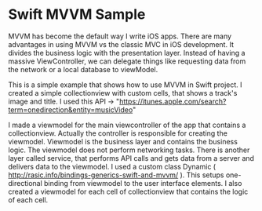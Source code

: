 # Swift MVVM Sample
MVVM has become the default way I write iOS apps. There are many advantages in using MVVM vs the classic MVC in iOS development. It divides the business logic with the presentation layer. Instead of having a massive ViewController, we can delegate things like requesting data from the network or a local database to viewModel.

This is a simple example that shows how to use MVVM in Swift project.
I created a simple collectionview with custom cells, that shows a track's image and title.
I used this API -> "https://itunes.apple.com/search?term=onedirection&entity=musicVideo"


I made a viewmodel for the main viewcontroller of the app that contains a collectionview. Actually the controller is responsible for creating the viewmodel. Viewmodel is the business layer and contains the business logic.
The viewmodel does not perform networking tasks. There is another layer called service, that performs API calls and gets data from a server and delivers data to the viewmodel.
I used a custom class Dynamic<T> ( http://rasic.info/bindings-generics-swift-and-mvvm/ ). This setups one-directional binding from viewmodel to the user interface elements.
I also created a viewmodel for each cell of collectionview that contains the logic of each cell.
